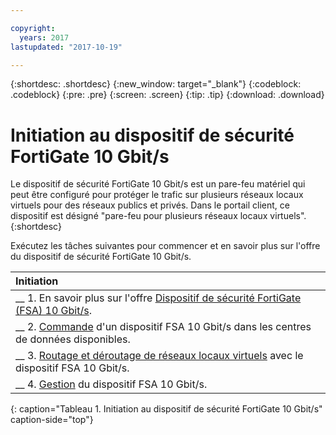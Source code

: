 ```yaml
---

copyright:
  years: 2017
lastupdated: "2017-10-19"

---
```


{:shortdesc: .shortdesc}
{:new_window: target="_blank"}
{:codeblock: .codeblock}
{:pre: .pre}
{:screen: .screen}
{:tip: .tip}
{:download: .download}

# Initiation au dispositif de sécurité FortiGate 10 Gbit/s

Le dispositif de sécurité FortiGate 10 Gbit/s est un pare-feu matériel qui peut être configuré pour protéger le trafic sur plusieurs réseaux locaux virtuels pour des réseaux publics et privés. Dans le portail client, ce dispositif est désigné "pare-feu pour plusieurs réseaux locaux virtuels".
{:shortdesc}

Exécutez les tâches suivantes pour commencer et en savoir plus sur l'offre du dispositif de sécurité FortiGate 10 Gbit/s.

| Initiation       |
|:------------------|
| __ 1. En savoir plus sur l'offre [Dispositif de sécurité FortiGate (FSA) 10 Gbit/s](about.html). |
| __ 2. [Commande](ordering-firewall.html) d'un dispositif FSA 10 Gbit/s dans les centres de données disponibles. |
| __ 3. [Routage et déroutage de réseaux locaux virtuels](managing-vlans.html) avec le dispositif FSA 10 Gbit/s.  |
| __ 4. [Gestion](managing-firewall-device-details.html) du dispositif FSA 10 Gbit/s.
{: caption="Tableau 1. Initiation au dispositif de sécurité FortiGate 10 Gbit/s" caption-side="top"} 
